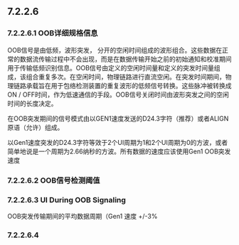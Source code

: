 ## 7.2.2.6

### 7.2.2.6.1 OOB详细规格信息
OOB信号是由低频，波形突发， 分开的空闲时间组成的波形组合。这些数据在正常的数据流传输过程中不会出现，而是在数据传输开始之前的初始通知和校准期间用于传输低频识别信息。OOB信号由定义的空闲时间量和定义的突发时间量组成，该组合重复多次。在空闲时间，物理链路进行直流空闲。在突发时间期间，物理链路承载旨在用于包络检测装置的重复波形的低频信号转换。这些脉冲被转换成ON / OFF时间，作为低速通信的手段。OOB信号关闭时间由波形突发之间的空闲时间的长度决定。

在OOB突发期间的信号模式由以GEN1速度发送的D24.3字符（推荐）或者ALIGN原语（允许）组成。

以Gen1速度突发的D24.3字符等效于2个UI周期为1和2个UI周期为0的方波，或者简单地说是一个周期为2.66纳秒的方波。所有数据的速度应该使用Gen1 OOB突发速度

### 7.2.2.6.2 OOB信号检测阈值

### 7.2.2.6.3 UI During OOB Signaling
OOB突发传输期间的平均数据周期（Gen1 速度 +/-3%

### 7.2.2.6.4 
